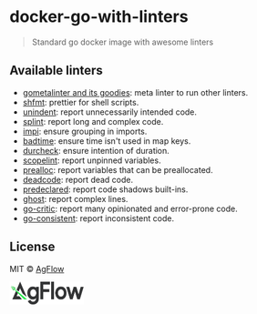 # docker-go-with-linters

> Standard go docker image with awesome linters

## Available linters

* [gometalinter and its goodies](https://github.com/alecthomas/gometalinter): meta linter to run other linters.
* [shfmt](https://github.com/mvdan/sh): prettier for shell scripts.
* [unindent](https://github.com/mvdan/unindent): report unnecessarily intended code.
* [splint](https://github.com/stathat/splint): report long and complex code.
* [impi](https://github.com/pavius/impi): ensure grouping in imports.
* [badtime](https://github.com/m3db/build-tools/tree/master/linters/badtime): ensure time isn't used in map keys.
* [durcheck](https://github.com/hypnoglow/durcheck): ensure intention of duration.
* [scopelint](https://github.com/kyoh86/scopelint): report unpinned variables.
* [prealloc](https://github.com/alexkohler/prealloc): report variables that can be preallocated.
* [deadcode](https://github.com/remyoudompheng/go-misc/tree/master/deadcode): report dead code.
* [predeclared](https://github.com/nishanths/predeclared): report code shadows built-ins.
* [ghost](https://github.com/elliotchance/ghost): report complex lines.
* [go-critic](https://github.com/go-critic/go-critic): report many opinionated and error-prone code.
* [go-consistent](https://github.com/Quasilyte/go-consistent): report inconsistent code.

## License

MIT © [AgFlow](https://www.agflow.com)

<a title="AgFlow" href="https://www.agflow.com">
  <img border="0" alt="AgFlow" src="https://raw.githubusercontent.com/agflow/logos/master/agflow-logo.png" width="130" height="40" />
</a>
